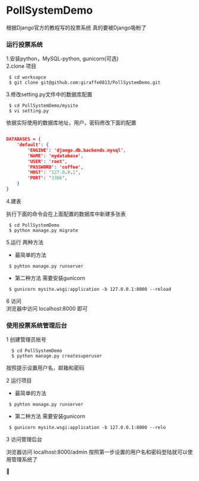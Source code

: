 # PollSystemDemo
根据Django官方的教程写的投票系统 真的要被Django吸粉了

### 运行投票系统
1.安装python，MySQL-python, gunicorn(可选)   
2.clone 项目

```
 $ cd worksapce
 $ git clone git@github.com:giraffe0813/PollSystemDemo.git
```
3.修改setting.py文件中的数据库配置

```
 $ cd PollSystemDemo/mysite
 $ vi setting.py
```
依据实际使用的数据库地址，用户，密码修改下面的配置

```json

DATABASES = {
    'default': {
        'ENGINE': 'django.db.backends.mysql',
        'NAME': 'mydatabase',
        'USER': 'root',
        'PASSWORD': 'coffee',
        'HOST': '127.0.0.1',
        'PORT': '3306',
    }
}

```

4.建表

执行下面的命令会在上面配置的数据库中新建多张表

```
 $ cd PollSystemDemo
 $ python manage.py migrate
```

5.运行
两种方法

 * 最简单的方法
 
 ```
  $ pyhton manage.py runserver
 ```
 * 第二种方法 需要安装gunicorn
 
 ```
  $ gunicorn mysite.wsgi:application -b 127.0.0.1:8000 --reload
 ```
 
 
 
 
6 访问   
浏览器中访问 localhost:8000 即可

### 使用投票系统管理后台

1 创建管理员账号
```
  $ cd PollSystemDemo
  $ python manage.py createsuperuser 
```
按照提示设置用户名，邮箱和密码

2 运行项目

 * 最简单的方法
 
 ```
  $ pyhton manage.py runserver
 ```
 * 第二种方法 需要安装gunicorn
 
 ```
  $ gunicorn mysite.wsgi:application -b 127.0.0.1:8000 --relo
 ```

3 访问管理后台

浏览器访问 localhost:8000/admin
按照第一步设置的用户名和密码登陆就可以使用管理系统了

🎅

